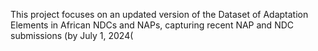 This project focuses on an updated version of the Dataset of Adaptation Elements in African NDCs and NAPs, capturing recent NAP and NDC submissions (by July 1, 2024(

